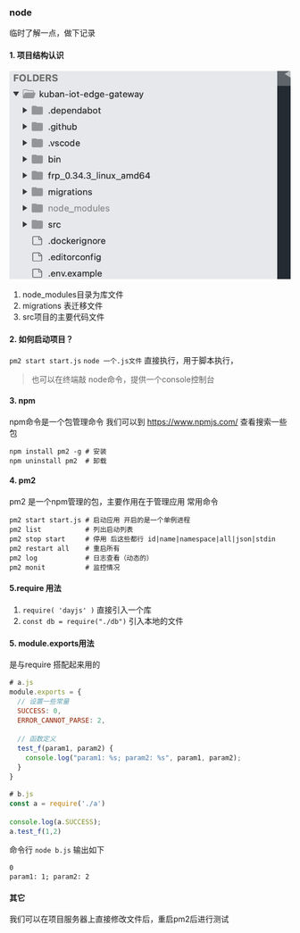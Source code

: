 ### node
临时了解一点，做下记录

#### 1. 项目结构认识
![](images/Snip20221206_1.png)
1. node_modules目录为库文件
2. migrations 表迁移文件
3. src项目的主要代码文件

#### 2. 如何启动项目？
`pm2 start start.js`
`node 一个.js文件` 直接执行，用于脚本执行，
> 也可以在终端敲 node命令，提供一个console控制台

#### 3. npm
npm命令是一个包管理命令
我们可以到 https://www.npmjs.com/ 查看搜索一些包
```
npm install pm2 -g # 安装
npm uninstall pm2  # 卸载
```
#### 4. pm2
pm2 是一个npm管理的包，主要作用在于管理应用
常用命令
```
pm2 start start.js # 启动应用 开启的是一个单例进程
pm2 list           # 列出启动列表
pm2 stop start     # 停用 后这些都行 id|name|namespace|all|json|stdin
pm2 restart all    # 重启所有
pm2 log            # 日志查看（动态的）
pm2 monit          # 监控情况
```

#### 5.require 用法
1. `require( 'dayjs' )` 直接引入一个库
2. `const db = require("./db")` 引入本地的文件

#### 5. module.exports用法
是与require 搭配起来用的
```javascript
# a.js
module.exports = {
  // 设置一些常量 
  SUCCESS: 0,
  ERROR_CANNOT_PARSE: 2,

  // 函数定义
  test_f(param1, param2) {
    console.log("param1: %s; param2: %s", param1, param2);
  }
}
```

```javascript
# b.js
const a = require('./a')

console.log(a.SUCCESS);
a.test_f(1,2)
```
命令行 `node b.js`
输出如下
```
0
param1: 1; param2: 2
```

#### 其它
我们可以在项目服务器上直接修改文件后，重启pm2后进行测试


